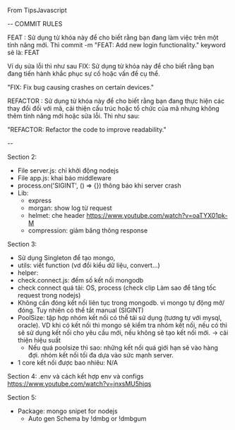 From TipsJavascript

--
COMMIT RULES

FEAT : Sử dụng từ khóa này để cho biết rằng bạn đang làm việc trên một tính năng mới.
Thì commit -m
"FEAT: Add new login functionality."
keyword sẽ là: FEAT

Ví dụ sửa lỗi thì như sau
FIX: Sử dụng từ khóa này để cho biết rằng bạn đang tiến hành khắc phục sự cố hoặc vấn đề cụ thể.

"FIX: Fix bug causing crashes on certain devices."

REFACTOR : Sử dụng từ khóa này để cho biết rằng bạn đang thực hiện các thay đổi đối với mã, cải thiện cấu trúc hoặc tổ chức của mã nhưng không thêm tính năng mới hoặc sửa lỗi.
Thì như sau: 

"REFACTOR: Refactor the code to improve readability."

--

Section 2:
- File server.js: chỉ khởi động nodejs
- File app.js: khai báo middleware
- process.on('SIGINT', () => {}) thông báo khi server crash
- Lib:
    - express
    - morgan: show log từ request
    - helmet: che header
    https://www.youtube.com/watch?v=oaTYX01pk-M
    - compression: giảm băng thông response

Section 3:
- Sử dụng Singleton để tạo mongo,
- utils: viết function (vd đổi kiểu dữ liệu, convert...)
- helper:
- check.connect.js: đếm số kết nối mongodb
- check connect quá tải: OS, process
(check clip Làm sao để tăng tốc request trong nodejs)
- Không cần đóng kết nối liên tục trong mongodb. vì mongo tự động mở/đóng. Tuy nhiên có thể tắt manual (SIGINT)
- PoolSize: tập hợp nhóm kết nối có thể tái sử dụng (tương tự với mysql, oracle). VD khi có kết nối thì mongo sẽ kiểm tra nhóm kết nối, nếu có thì sẽ sử dụng kết nối cho yêu cầu mới, nếu không sẽ tạo kết nối mới. -> cải thiện hiệu suất
    - Nếu quá poolsize thì sao: những kết nối quá giới hạn sẽ vào hàng đợi. nhóm kết nối tối đa dựa vào sức mạnh server.
- 1 core kết nối được bao nhiêu: N/A

Section 4: .env và cách kết hợp env và configs 
https://www.youtube.com/watch?v=jnxsMU5hjqs

Section 5:
- Package: mongo snipet for nodejs
    - Auto gen Schema by !dmbg or !dmbgum

